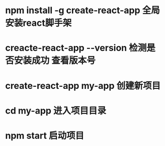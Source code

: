 # npm install -g create-react-app  全局安装react脚手架
# creacte-react-app --version  检测是否安装成功 查看版本号
# create-react-app my-app  创建新项目
# cd my-app  进入项目目录
# npm start  启动项目

